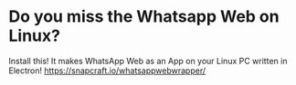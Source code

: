 # Do you miss the Whatsapp Web on Linux?
Install this! It makes WhatsApp Web as an App on your Linux PC written in Electron!
https://snapcraft.io/whatsappwebwrapper/

